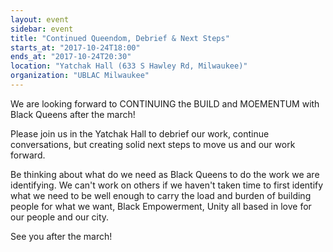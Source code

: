 ```yaml
---
layout: event
sidebar: event
title: "Continued Queendom, Debrief & Next Steps"
starts_at: "2017-10-24T18:00"
ends_at: "2017-10-24T20:30"
location: "Yatchak Hall (633 S Hawley Rd, Milwaukee)"
organization: "UBLAC Milwaukee"
---
```


We are looking forward to CONTINUING the BUILD and MOEMENTUM with Black Queens after the march!

Please join us in the Yatchak Hall to debrief our work, continue conversations, but creating solid next steps to move us and our work forward. 

Be thinking about what do we need as Black Queens to do the work we are identifying. We can't work on others if we haven't taken time to first identify what we need to be well enough to carry the load and burden of building people for what we want, Black Empowerment, Unity all based in love for our people and our city. 

See you after the march!
